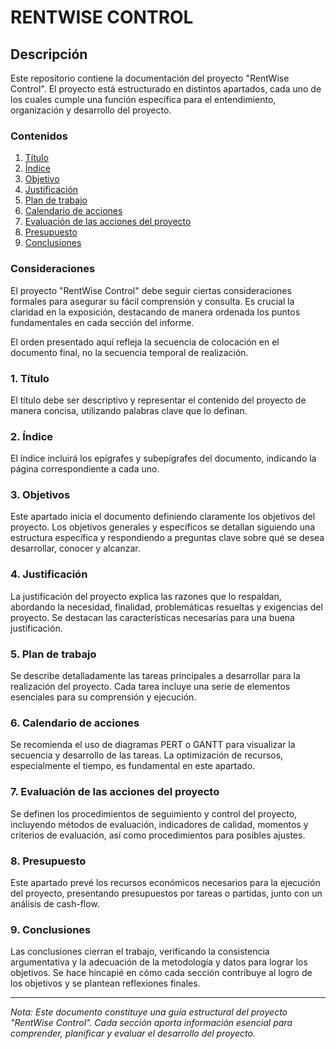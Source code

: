 # RENTWISE CONTROL

## Descripción

Este repositorio contiene la documentación del proyecto "RentWise Control". El proyecto está estructurado en distintos apartados, cada uno de los cuales cumple una función específica para el entendimiento, organización y desarrollo del proyecto.

### Contenidos

1. [Título](#1-título)
2. [Índice](#2-índice)
3. [Objetivo](#3-objetivo)
4. [Justificación](#4-justificación)
5. [Plan de trabajo](#5-plan-de-trabajo)
6. [Calendario de acciones](#6-calendario-de-acciones)
7. [Evaluación de las acciones del proyecto](#7-evaluación-de-las-acciones-del-proyecto)
8. [Presupuesto](#8-presupuesto)
9. [Conclusiones](#9-conclusiones)

### Consideraciones

El proyecto "RentWise Control" debe seguir ciertas consideraciones formales para asegurar su fácil comprensión y consulta. Es crucial la claridad en la exposición, destacando de manera ordenada los puntos fundamentales en cada sección del informe.

El orden presentado aquí refleja la secuencia de colocación en el documento final, no la secuencia temporal de realización.

### 1. Título

El título debe ser descriptivo y representar el contenido del proyecto de manera concisa, utilizando palabras clave que lo definan.

### 2. Índice

El índice incluirá los epígrafes y subepígrafes del documento, indicando la página correspondiente a cada uno.

### 3. Objetivos

Este apartado inicia el documento definiendo claramente los objetivos del proyecto. Los objetivos generales y específicos se detallan siguiendo una estructura específica y respondiendo a preguntas clave sobre qué se desea desarrollar, conocer y alcanzar.

### 4. Justificación

La justificación del proyecto explica las razones que lo respaldan, abordando la necesidad, finalidad, problemáticas resueltas y exigencias del proyecto. Se destacan las características necesarias para una buena justificación.

### 5. Plan de trabajo

Se describe detalladamente las tareas principales a desarrollar para la realización del proyecto. Cada tarea incluye una serie de elementos esenciales para su comprensión y ejecución.

### 6. Calendario de acciones

Se recomienda el uso de diagramas PERT o GANTT para visualizar la secuencia y desarrollo de las tareas. La optimización de recursos, especialmente el tiempo, es fundamental en este apartado.

### 7. Evaluación de las acciones del proyecto

Se definen los procedimientos de seguimiento y control del proyecto, incluyendo métodos de evaluación, indicadores de calidad, momentos y criterios de evaluación, así como procedimientos para posibles ajustes.

### 8. Presupuesto

Este apartado prevé los recursos económicos necesarios para la ejecución del proyecto, presentando presupuestos por tareas o partidas, junto con un análisis de cash-flow.

### 9. Conclusiones

Las conclusiones cierran el trabajo, verificando la consistencia argumentativa y la adecuación de la metodología y datos para lograr los objetivos. Se hace hincapié en cómo cada sección contribuye al logro de los objetivos y se plantean reflexiones finales.

---

*Nota: Este documento constituye una guía estructural del proyecto "RentWise Control". Cada sección aporta información esencial para comprender, planificar y evaluar el desarrollo del proyecto.*